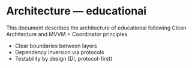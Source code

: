 # Architecture — educationai

This document describes the architecture of educationai following Clean Architecture and MVVM + Coordinator principles.



- Clear boundaries between layers
- Dependency inversion via protocols
- Testability by design (DI, protocol-first)
